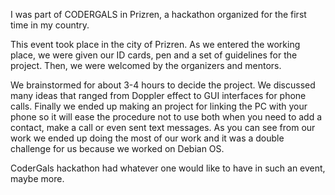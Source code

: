 I was part of CODERGALS in Prizren, a hackathon organized for the first time in my country. 

This event took place in the city of Prizren. As we entered the working place, we were given our ID cards, pen and a set of guidelines for the project. Then, we were welcomed by the organizers and mentors.

We brainstormed for about 3-4 hours to decide the project. We discussed many ideas that ranged from Doppler effect to GUI interfaces for phone calls. Finally we ended up making an project for linking the PC with your phone so it will ease the procedure not to use both when you need to add a contact, make a call or even sent text messages. As you can see from our work we ended up doing the most of our work and it was a double challenge for us because we worked on Debian OS.

CoderGals hackathon had whatever one would like to have in such an event, maybe more.
